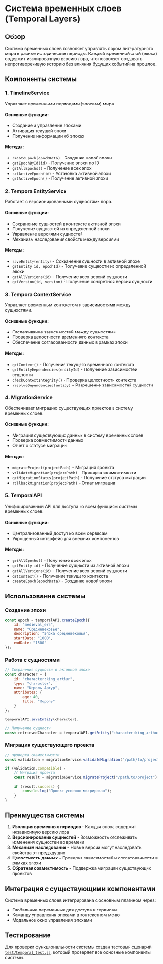 # Система временных слоев (Temporal Layers)

## Обзор

Система временных слоев позволяет управлять лором литературного мира в разные исторические периоды. Каждый временной слой (эпоха) содержит изолированную версию лора, что позволяет создавать непротиворечивую историю без влияния будущих событий на прошлое.

## Компоненты системы

### 1. TimelineService

Управляет временными периодами (эпохами) мира.

#### Основные функции:
- Создание и управление эпохами
- Активация текущей эпохи
- Получение информации об эпохах

#### Методы:
- `createEpoch(epochData)` - Создание новой эпохи
- `getEpochById(id)` - Получение эпохи по ID
- `getAllEpochs()` - Получение всех эпох
- `setActiveEpoch(id)` - Установка активной эпохи
- `getActiveEpoch()` - Получение активной эпохи

### 2. TemporalEntityService

Работает с версионированными сущностями лора.

#### Основные функции:
- Сохранение сущностей в контексте активной эпохи
- Получение сущностей из определенной эпохи
- Управление версиями сущностей
- Механизм наследования свойств между версиями

#### Методы:
- `saveEntity(entity)` - Сохранение сущности в активной эпохе
- `getEntity(id, epochId)` - Получение сущности из определенной эпохи
- `getAllVersions(id)` - Получение всех версий сущности
- `getVersion(id, version)` - Получение конкретной версии сущности

### 3. TemporalContextService

Управляет временным контекстом и зависимостями между сущностями.

#### Основные функции:
- Отслеживание зависимостей между сущностями
- Проверка целостности временного контекста
- Обеспечение согласованности данных в рамках эпохи

#### Методы:
- `getContext()` - Получение текущего временного контекста
- `getEntityDependencies(entityId)` - Получение зависимостей сущности
- `checkContextIntegrity()` - Проверка целостности контекста
- `resolveDependencies(entity)` - Разрешение зависимостей сущности

### 4. MigrationService

Обеспечивает миграцию существующих проектов в систему временных слоев.

#### Основные функции:
- Миграция существующих данных в систему временных слоев
- Проверка совместимости данных
- Отчет о статусе миграции

#### Методы:
- `migrateProject(projectPath)` - Миграция проекта
- `validateMigration(projectPath)` - Проверка совместимости
- `getMigrationStatus(projectPath)` - Получение статуса миграции
- `rollbackMigration(projectPath)` - Откат миграции

### 5. TemporalAPI

Унифицированный API для доступа ко всем функциям системы временных слоев.

#### Основные функции:
- Централизованный доступ ко всем сервисам
- Упрощенный интерфейс для внешних компонентов

#### Методы:
- `getAllEpochs()` - Получение всех эпох
- `getEntity(id)` - Получение сущности из активной эпохи
- `getAllVersions(id)` - Получение всех версий сущности
- `getContext()` - Получение текущего контекста
- `createEpoch(epochData)` - Создание новой эпохи

## Использование системы

### Создание эпохи

```javascript
const epoch = temporalAPI.createEpoch({
    id: "medieval_era",
    name: "Средневековье",
    description: "Эпоха средневековья",
    startDate: "1000",
    endDate: "1500"
});
```

### Работа с сущностями

```javascript
// Сохранение сущности в активной эпохе
const character = {
    id: "character:king_arthur",
    type: "character",
    name: "Король Артур",
    attributes: {
        age: 40,
        title: "Король"
    }
};

temporalAPI.saveEntity(character);

// Получение сущности
const retrievedCharacter = temporalAPI.getEntity("character:king_arthur");
```

### Миграция существующего проекта

```javascript
// Проверка совместимости
const validation = migrationService.validateMigration("/path/to/project");

if (validation.compatible) {
    // Миграция проекта
    const result = migrationService.migrateProject("/path/to/project");
    
    if (result.success) {
        console.log("Проект успешно мигрирован");
    }
}
```

## Преимущества системы

1. **Изоляция временных периодов** - Каждая эпоха содержит независимую версию лора
2. **Версионирование сущностей** - Возможность отслеживать изменения сущностей во времени
3. **Механизм наследования** - Новые версии могут наследовать свойства от предыдущих
4. **Целостность данных** - Проверка зависимостей и согласованности в рамках эпохи
5. **Обратная совместимость** - Поддержка миграции существующих проектов

## Интеграция с существующими компонентами

Система временных слоев интегрирована с основным плагином через:
- Глобальные переменные для доступа к сервисам
- Команду управления эпохами в контекстном меню
- Модальное окно управления эпохами

## Тестирование

Для проверки функциональности системы создан тестовый сценарий [`test/temporal_test.js`](file:///h:/1_Plugun_work/test/temporal_test.js), который проверяет все основные компоненты системы.